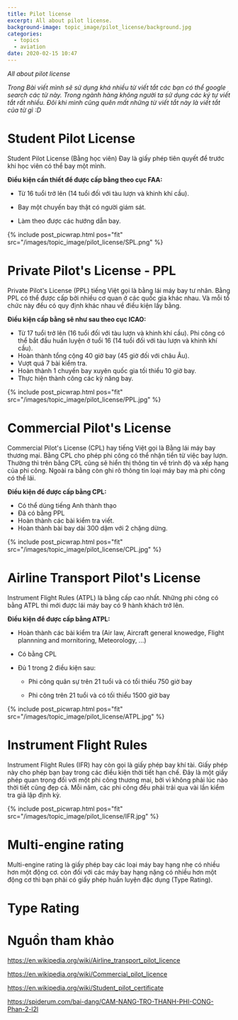 ```yaml
---
title: Pilot license
excerpt: All about pilot license.
background-image: topic_image/pilot_license/background.jpg
categories:
  - topics
  - aviation
date: 2020-02-15 10:47
---
```


*All about pilot license*

*Trong Bài viết mình sẽ sử dụng khá nhiều từ viết tắt các bạn có thể google search các từ này. Trong ngành hàng không người ta sử dụng các ký tự viết tắt rất nhiều. Đôi khi mình cũng quên mất những từ viết tắt này là viết tắt của từ gì :D*

# Student Pilot License

Student Pilot License (Bằng học viên) Đay là giấy phép tiên quyết để trước khi học viên có thể bay một mình.

**Điều kiện cần thiết để được cấp bằng theo cục FAA:**

- Từ 16 tuổi trở lên (14 tuổi đối với tàu lượn và khinh khí cầu).

- Bay một chuyến bay thật có người giám sát.

- Làm theo được các hướng dẫn bay.

{% include post_picwrap.html pos="fit" src="/images/topic_image/pilot_license/SPL.png" %}

# Private Pilot's License - PPL

Private Pilot's License (PPL) tiếng Việt gọi là bằng lái máy bay tư nhân. Bằng PPL có thể được cấp bởi nhiều cơ quan ở các quốc gia khác nhau. Và mỗi tổ chức này đều có quy định khác nhau về điều kiện lấy bằng. 

**Điều kiện cấp bằng sẽ như sau theo cục ICAO:**

- Từ 17 tuổi trở lên (16 tuổi đối với tàu lượn và khinh khí cầu). Phi công có thể bắt đầu huấn luyện ở tuổi 16 (14 tuổi đối với tàu lượn và khinh khí cầu).
- Hoàn thành tổng cộng 40 giờ bay (45 giờ đối với châu Âu).
- Vượt quá 7 bài kiểm tra. 
- Hoàn thành 1 chuyến bay xuyên quốc gia tối thiểu 10 giờ bay.
- Thực hiện thành công các kỹ năng bay.

{% include post_picwrap.html pos="fit" src="/images/topic_image/pilot_license/PPL.jpg" %}

# Commercial Pilot's License

Commercial Pilot's License (CPL) hay tiếng Việt gọi là Bằng lái máy bay thương mại. Bằng CPL cho phép phi công có thể nhận tiền từ việc bay lượn. Thường thì trên bằng CPL cũng sẽ hiển thị thông tin về trình độ và xếp hạng của phi công. Ngoài ra bằng còn ghi rõ thông tin loại máy bay mà phi công có thể lái.

**Điều kiện để được cấp bằng CPL:**
- Có thể dùng tiếng Anh thành thạo
- Đã có bằng PPL
- Hoàn thành các bài kiểm tra viết.
- Hoàn thành bài bay dài 300 dặm với 2 chặng dừng.

{% include post_picwrap.html pos="fit" src="/images/topic_image/pilot_license/CPL.jpg" %}

# Airline Transport Pilot's License

 Instrument Flight Rules (ATPL) là bằng cấp cao nhất. Những phi công có bằng ATPL thì mới được lái máy bay có 9 hành khách trở lên. 

**Điều kiện để được cấp bằng ATPL:**

- Hoàn thành các bài kiểm tra (Air law, Aircraft general knowedge, Flight plannning and mornitoring, Meteorology, ...)

- Có bằng CPL 

- Đủ 1 trong 2 điều kiện sau:

	- Phi công quân sự trên 21 tuổi và có tổi thiểu 750 giờ bay

	- Phi công trên 21 tuổi và có tối thiểu 1500 giờ bay

{% include post_picwrap.html pos="fit" src="/images/topic_image/pilot_license/ATPL.jpg" %}

# Instrument Flight Rules

Instrument Flight Rules (IFR) hay còn gọi là giấy phép bay khí tài. Giấy phép này cho phép bạn bay trong các điều kiện thời tiết hạn chế. Đây là một giấy phép quan trọng đối với một phi công thương mai, bởi vì không phải lúc nào thời tiết cũng đẹp cả. Mỗi năm, các phi công đều phải trải qua vài lần kiểm tra giả lập định kỳ.

{% include post_picwrap.html pos="fit" src="/images/topic_image/pilot_license/IFR.jpg" %}

# Multi-engine rating

Multi-engine rating là giấy phép bay các loại máy bay hạng nhẹ có nhiều hơn một động cơ. còn đối với các máy bay hạng nặng có nhiều hơn một động cơ thì bạn phải có giấy phép huấn luyện đặc dụng (Type Rating).

# Type Rating

# Nguồn tham khảo 

https://en.wikipedia.org/wiki/Airline_transport_pilot_licence

https://en.wikipedia.org/wiki/Commercial_pilot_licence

https://en.wikipedia.org/wiki/Student_pilot_certificate

https://spiderum.com/bai-dang/CAM-NANG-TRO-THANH-PHI-CONG-Phan-2-l2l
